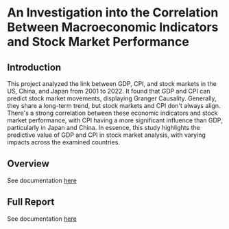 # An Investigation into the Correlation Between Macroeconomic Indicators and Stock Market Performance

## Introduction

This project analyzed the link between GDP, CPI, and stock markets in the US, China, and Japan from 2001 to 2022. It found that GDP and CPI can predict stock market movements, displaying Granger Causality. Generally, they share a long-term trend, but stock markets and CPI don't always align. There's a strong correlation between these economic indicators and stock market performance, with CPI having a more significant influence than GDP, particularly in Japan and China. In essence, this study highlights the predictive value of GDP and CPI in stock market analysis, with varying impacts across the examined countries.

## Overview
See documentation [here](./PowerPoint.pdf)

## Full Report
See documentation [here](./Report.pdf)


